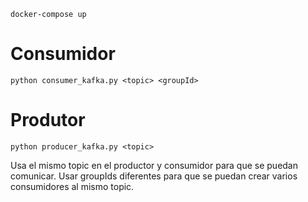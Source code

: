 ```
docker-compose up

```

# Consumidor
```
python consumer_kafka.py <topic> <groupId>
```

# Produtor
```
python producer_kafka.py <topic>
```

Usa el mismo topic en el productor y consumidor para que se puedan comunicar.
Usar groupIds diferentes para que se puedan crear varios consumidores al mismo topic. 

